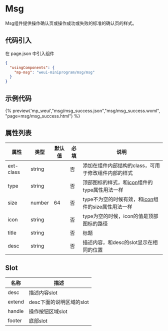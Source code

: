 # Msg
Msg组件提供操作确认页或操作成功或失败的标准的确认页的样式。

## 代码引入
在 page.json 中引入组件
```json
{
  "usingComponents": {
    "mp-msg": "weui-miniprogram/msg/msg"
  }
}
```

## 示例代码

{% preview('mp_weui',"msg/msg_success.json","msg/msg_success.wxml", "page=msg/msg_success.html") %}

## 属性列表
| 属性 | 类型 | 默认值 | 必填 | 说明 |
| ---- | ---- | ------ | -------- | ---- |
| ext-class | string |  | 否 | 添加在组件内部结构的class，可用于修改组件内部的样式 |
| type | string |  | 否 | 顶部图标的样式，和[icon](https://developers.weixin.qq.com/miniprogram/dev/component/icon.html)组件的type属性用法一样 |
| size | number | 64 | 否 | type不为空的时候有效，和[icon](https://developers.weixin.qq.com/miniprogram/dev/component/icon.html)组件的size属性用法一样 |
| icon | string | | 否 | type为空的时候，icon的值是顶部图标的路径 |
| title | string |  | 否 | 标题 |
| desc | string | | 否 | 描述内容，和desc的slot显示在相同的位置 |

## Slot
| 名称 | 描述 |
| ---- | ---- |
| desc | 描述内容slot |
| extend | desc下面的说明区域的slot |
| handle | 操作按钮区域slot |
| footer | 底部slot |
